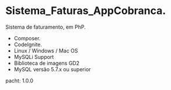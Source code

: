 # Sistema_Faturas_AppCobranca.

Sistema de faturamento, em PhP.
- Composer.
- CodeIgnite.
- Linux / Windows / Mac OS
- MySQLi Support
- Biblioteca de imagens GD2
- MySQL versão 5.7.x ou superior

pacht: 1.0.0
